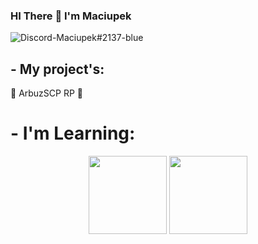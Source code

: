 ### HI There 👋 I'm Maciupek
![Discord-Maciupek#2137-blue](https://user-images.githubusercontent.com/109609413/190854824-b88665c6-6530-43d3-ab9b-06b01266bc87.svg)

## - My project's:
  🍉 ArbuzSCP RP 🍉
# - I'm Learning:

<div align="center">
  <img src="https://user-images.githubusercontent.com/109609413/190855429-54c2802d-c2e7-4752-91a9-31d1939f29ff.jpg" width="125"/>
  <img src="https://user-images.githubusercontent.com/109609413/190855532-24b8de30-a7b0-4ada-a5a3-59555a6c08f5.png" width="125"/>
</div>
